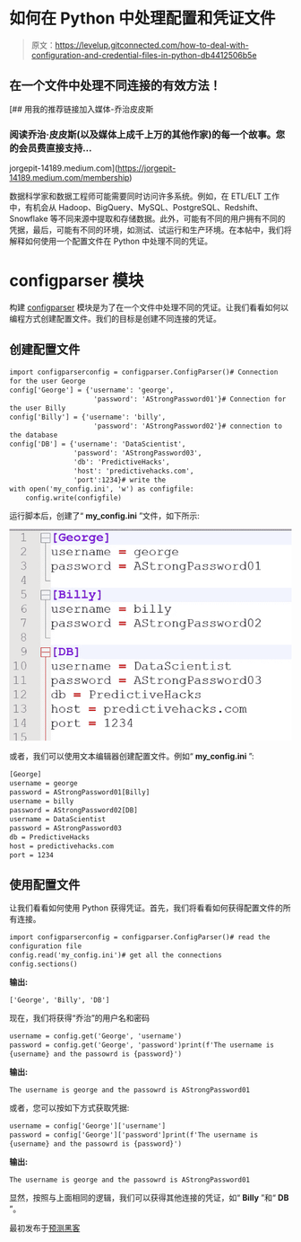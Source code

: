 # 如何在 Python 中处理配置和凭证文件

> 原文：<https://levelup.gitconnected.com/how-to-deal-with-configuration-and-credential-files-in-python-db4412506b5e>

## 在一个文件中处理不同连接的有效方法！

[](https://jorgepit-14189.medium.com/membership) [## 用我的推荐链接加入媒体-乔治皮皮斯

### 阅读乔治·皮皮斯(以及媒体上成千上万的其他作家)的每一个故事。您的会员费直接支持…

jorgepit-14189.medium.com](https://jorgepit-14189.medium.com/membership) 

数据科学家和数据工程师可能需要同时访问许多系统。例如，在 ETL/ELT 工作中，有机会从 Hadoop、BigQuery、MySQL、PostgreSQL、Redshift、Snowflake 等不同来源中提取和存储数据。此外，可能有不同的用户拥有不同的凭据，最后，可能有不同的环境，如测试、试运行和生产环境。在本帖中，我们将解释如何使用一个配置文件在 Python 中处理不同的凭证。

# configparser 模块

构建 [configparser](https://docs.python.org/3/library/configparser.html) 模块是为了在一个文件中处理不同的凭证。让我们看看如何以编程方式创建配置文件。我们的目标是创建不同连接的凭证。

## 创建配置文件

```
import configparserconfig = configparser.ConfigParser()# Connection for the user George
config['George'] = {'username': 'george',
                     'password': 'AStrongPassword01'}# Connection for the user Billy
config['Billy'] = {'username': 'billy',
                     'password': 'AStrongPassword02'}# connection to the database
config['DB'] = {'username': 'DataScientist',
                'password': 'AStrongPassword03',
                'db': 'PredictiveHacks',
                'host': 'predictivehacks.com',
                'port':1234}# write the 
with open('my_config.ini', 'w') as configfile:
    config.write(configfile)
```

运行脚本后，创建了“ **my_config.ini** ”文件，如下所示:

![](img/4beee4c31b8a769cff4114b5a0d0bfdf.png)

或者，我们可以使用文本编辑器创建配置文件。例如“ **my_config.ini** ”:

```
[George]
username = george
password = AStrongPassword01[Billy]
username = billy
password = AStrongPassword02[DB]
username = DataScientist
password = AStrongPassword03
db = PredictiveHacks
host = predictivehacks.com
port = 1234
```

## 使用配置文件

让我们看看如何使用 Python 获得凭证。首先，我们将看看如何获得配置文件的所有连接。

```
import configparserconfig = configparser.ConfigParser()# read the configuration file
config.read('my_config.ini')# get all the connections
config.sections()
```

**输出:**

```
['George', 'Billy', 'DB']
```

现在，我们将获得“乔治”的用户名和密码

```
username = config.get('George', 'username')
password = config.get('George', 'password')print(f'The username is {username} and the passowrd is {password}')
```

**输出:**

```
The username is george and the passowrd is AStrongPassword01
```

或者，您可以按如下方式获取凭据:

```
username = config['George']['username']
password = config['George']['password']print(f'The username is {username} and the passowrd is {password}')
```

**输出:**

```
The username is george and the passowrd is AStrongPassword01
```

显然，按照与上面相同的逻辑，我们可以获得其他连接的凭证，如“ **Billy** ”和“ **DB** ”。

最初发布于[预测黑客](https://predictivehacks.com/?all-tips=how-to-deal-with-configuration-and-credential-files-in-python)